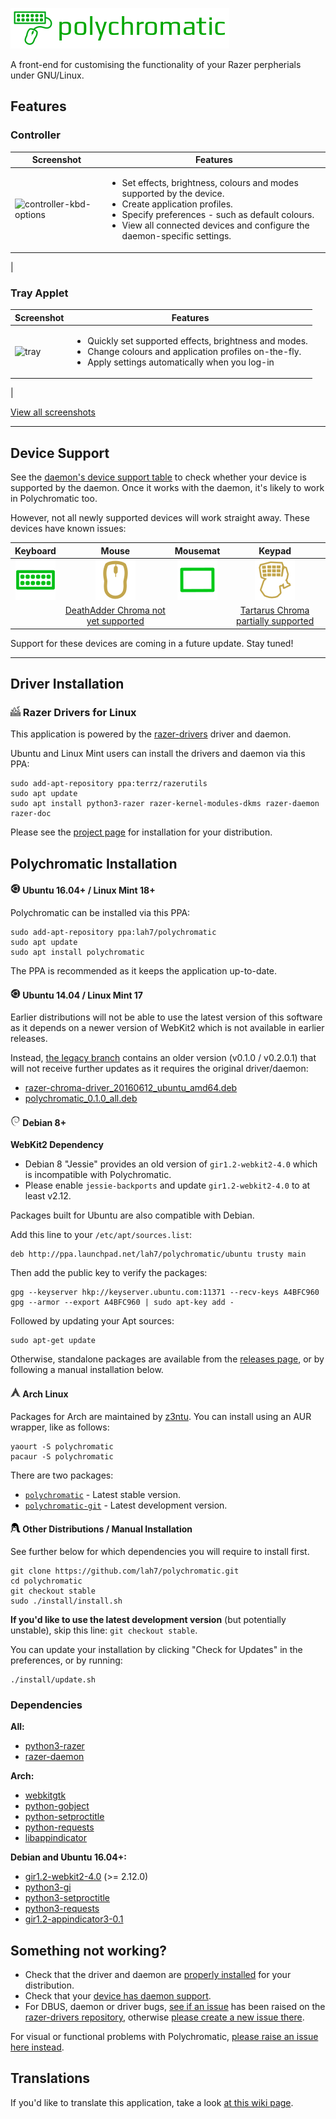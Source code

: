 ![Polychromatic](.readme/logo.png)

A front-end for customising the functionality of your Razer perpherials under GNU/Linux.

## Features

### Controller
| Screenshot | Features |
| ---------- | -------- |
| ![controller-kbd-options](https://cloud.githubusercontent.com/assets/13032135/20988307/1d61f118-bcc8-11e6-8455-66473f62ab25.png) | <ul><li>Set effects, brightness, colours and modes supported by the device.</li><li>Create application profiles.</li><li>Specify preferences - such as default colours.</li><li>View all connected devices and configure the daemon-specific settings.</li></ul>
|

### Tray Applet
| Screenshot | Features |
| ---------- | -------- |
| ![tray](https://cloud.githubusercontent.com/assets/13032135/20988404/85d08462-bcc8-11e6-8e9c-be3eaf976df1.jpg) | <ul><li>Quickly set supported effects, brightness and modes.</li><li>Change colours and application profiles on-the-fly.</li><li>Apply settings automatically when you log-in</li></ul>
|

[View all screenshots](.readme/Screenshots.md)

------------

## Device Support

See the [daemon's device support table](https://github.com/terrycain/razer-drivers#device-support) to check whether your device is supported by the daemon. Once it works with the daemon, it's likely to work in Polychromatic too.

However, not all newly supported devices will work straight away. These devices have known issues:

| Keyboard | Mouse | Mousemat | Keypad |
|   :---:  | :---: |   :---:  | :---:  |
| ![Keyboard OK](.readme/status/keyboard-ok.png) | ![Mouse Warning](.readme/status/mouse-warn.png) | ![Mousemat OK](.readme/status/mousemat-ok.png) | ![Keypad Warning](.readme/status/keypad-warn.png)
| | [DeathAdder Chroma not yet supported](https://github.com/lah7/polychromatic/issues/41) | | [Tartarus Chroma partially supported](https://github.com/lah7/polychromatic/issues/36)

Support for these devices are coming in a future update. Stay tuned!

-------------

## Driver Installation

### ![Chroma Drivers](.readme/chroma-drivers.png) Razer Drivers for Linux
This application is powered by the [razer-drivers](http://terrycain.github.io/razer-drivers/) driver and daemon.

Ubuntu and Linux Mint users can install the drivers and daemon via this PPA:

    sudo add-apt-repository ppa:terrz/razerutils
    sudo apt update
    sudo apt install python3-razer razer-kernel-modules-dkms razer-daemon razer-doc

Please see the [project page](http://terrycain.github.io/razer-drivers/#download) for installation for your distribution.


## Polychromatic Installation

#### ![Ubuntu](.readme/ubuntu.png) Ubuntu 16.04+ / Linux Mint 18+

Polychromatic can be installed via this PPA:

    sudo add-apt-repository ppa:lah7/polychromatic
    sudo apt update
    sudo apt install polychromatic

The PPA is recommended as it keeps the application up-to-date.


#### ![Ubuntu](.readme/ubuntu.png) Ubuntu 14.04 / Linux Mint 17

Earlier distributions will not be able to use the latest version of this software as it
depends on a newer version of WebKit2 which is not available in earlier releases.

Instead, [the legacy branch](https://github.com/lah7/polychromatic/tree/legacy) contains
an older version (v0.1.0 / v0.2.0.1) that will not receive further updates as it requires
the original driver/daemon:

* [razer-chroma-driver_20160612_ubuntu_amd64.deb](https://github.com/lah7/polychromatic/releases/download/v0.2.0/razer-chroma-driver_20160612_ubuntu_amd64.deb)
* [polychromatic_0.1.0_all.deb](https://github.com/lah7/polychromatic/releases/download/v0.2.0/polychromatic_0.1.0_all.deb)


#### ![Debian](.readme/debian.png) Debian 8+

**WebKit2 Dependency**

 * Debian 8 "Jessie" provides an old version of `gir1.2-webkit2-4.0` which is incompatible with Polychromatic.
 * Please enable `jessie-backports` and update `gir1.2-webkit2-4.0` to at least v2.12.

Packages built for Ubuntu are also compatible with Debian.

Add this line to your `/etc/apt/sources.list`:

    deb http://ppa.launchpad.net/lah7/polychromatic/ubuntu trusty main

Then add the public key to verify the packages:

    gpg --keyserver hkp://keyserver.ubuntu.com:11371 --recv-keys A4BFC960
    gpg --armor --export A4BFC960 | sudo apt-key add -

Followed by updating your Apt sources:

    sudo apt-get update

Otherwise, standalone packages are available from the [releases page](https://github.com/lah7/polychromatic/releases/latest/), or
by following a manual installation below.


#### ![Arch](.readme/arch.png) Arch Linux

Packages for Arch are maintained by [z3ntu](https://github.com/z3ntu). You can install using an AUR wrapper, like as follows:

    yaourt -S polychromatic
    pacaur -S polychromatic

There are two packages:

* [`polychromatic`](https://aur.archlinux.org/packages/polychromatic/) - Latest stable version.
* [`polychromatic-git`](https://aur.archlinux.org/packages/polychromatic-git/) - Latest development version.


#### ![Other Distributions](.readme/linux.png) Other Distributions / Manual Installation

See further below for which dependencies you will require to install first.

    git clone https://github.com/lah7/polychromatic.git
    cd polychromatic
    git checkout stable
    sudo ./install/install.sh

**If you'd like to use the latest development version** (but potentially unstable), skip this line: `git checkout stable`.

You can update your installation by clicking "Check for Updates" in the preferences, or by running:

    ./install/update.sh


### Dependencies

**All:**
* [python3-razer](https://github.com/terrycain/razer-drivers)
* [razer-daemon](https://github.com/terrycain/razer-drivers)

**Arch:**
* [webkitgtk](https://www.archlinux.org/packages/extra/x86_64/webkitgtk/)
* [python-gobject](https://www.archlinux.org/packages/extra/x86_64/python-gobject/)
* [python-setproctitle](https://www.archlinux.org/packages/community/x86_64/python-setproctitle/)
* [python-requests](https://www.archlinux.org/packages/extra/any/python-requests/)
* [libappindicator](https://aur.archlinux.org/pkgbase/libappindicator/?comments=all)

**Debian and Ubuntu 16.04+:**
* [gir1.2-webkit2-4.0](https://packages.debian.org/sid/gir1.2-webkit2-4.0) (>= 2.12.0)
* [python3-gi](https://packages.debian.org/sid/python3-gi)
* [python3-setproctitle](https://packages.debian.org/sid/python3-setproctitle)
* [python3-requests](https://packages.debian.org/sid/python3-requests)
* [gir1.2-appindicator3-0.1](https://packages.debian.org/sid/gir1.2-appindicator3-0.1)


## Something not working?

* Check that the driver and daemon are [properly installed](https://github.com/terrycain/razer-drivers#installation) for your distribution.
* Check that your [device has daemon support](https://github.com/terrycain/razer-drivers#device-support).
* For DBUS, daemon or driver bugs, [see if an issue](https://github.com/terrycain/razer-drivers/issues) has been raised on the [razer-drivers repository](https://github.com/terrycain/razer-drivers), otherwise [please create a new issue there](https://github.com/terrycain/razer-drivers/issues/new).

For visual or functional problems with Polychromatic, [please raise an issue here instead](https://github.com/lah7/polychromatic/issues/new).


## Translations

If you'd like to translate this application, take a look
[at this wiki page](https://github.com/lah7/polychromatic/wiki/How-to-translate-the-application).

